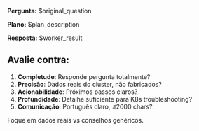 **Pergunta:** $original_question

**Plano:** $plan_description

**Resposta:** $worker_result

## Avalie contra:

1. **Completude**: Responde pergunta totalmente?
2. **Precisão**: Dados reais do cluster, não fabricados?
3. **Acionabilidade**: Próximos passos claros?
4. **Profundidade**: Detalhe suficiente para K8s troubleshooting?
5. **Comunicação**: Português claro, ≤2000 chars?

Foque em dados reais vs conselhos genéricos.
